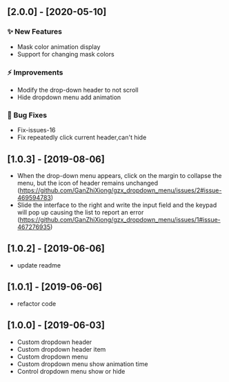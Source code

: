 ## [2.0.0] - [2020-05-10]
### ✨ New Features
* Mask color animation display
* Support for changing mask colors
### ⚡️ Improvements
* Modify the drop-down header to not scroll
* Hide dropdown menu add animation
### 🐛 Bug Fixes
* Fix-issues-16
* Fix repeatedly click current header,can't hide

## [1.0.3] - [2019-08-06]
* When the drop-down menu appears, click on the margin to collapse the menu, but the icon of header remains unchanged (https://github.com/GanZhiXiong/gzx_dropdown_menu/issues/2#issue-469594783)
* Slide the interface to the right and write the input field and the keypad will pop up causing the list to report an error (https://github.com/GanZhiXiong/gzx_dropdown_menu/issues/1#issue-467276935)

## [1.0.2] - [2019-06-06]
* update readme

## [1.0.1] - [2019-06-06]
* refactor code

## [1.0.0] - [2019-06-03]
* Custom dropdown header
* Custom dropdown header item
* Custom dropdown menu
* Custom dropdown menu show animation time
* Control dropdown menu show or hide